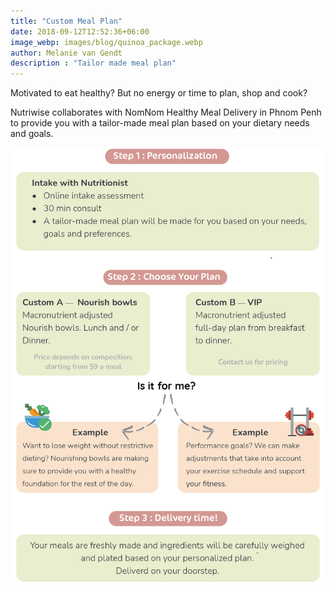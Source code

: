 ```yaml
---
title: "Custom Meal Plan"
date: 2018-09-12T12:52:36+06:00
image_webp: images/blog/quinoa_package.webp
author: Melanie van Gendt
description : "Tailor made meal plan"
---
```


Motivated to eat healthy? But no energy or time to plan, shop and cook? 

Nutriwise collaborates with NomNom Healthy Meal Delivery in Phnom Penh to provide you with a tailor-made meal plan based on your dietary needs and goals.

![](exampleSite/static/images/blog/custom-plan-info.png)
